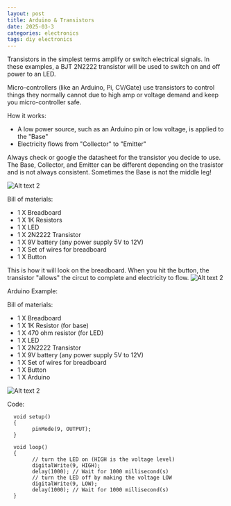 ```yaml
---
layout: post
title: Arduino & Transistors
date: 2025-03-3
categories: electronics
tags: diy electronics
---
```

Transistors in the simplest terms amplify or switch electrical signals. In these examples, a BJT 2N2222 transistor will be used to switch on and off power to an LED.

Micro-controllers (like an Arduino, Pi, CV/Gate) use transistors to control things they normally cannot due to high amp or voltage demand and keep you micro-controller safe.

How it works:
* A low power source, such as an Arduino pin or low voltage, is applied to the "Base"
* Electricity flows from "Collector" to "Emitter"

Always check or google the datasheet for the transistor you decide to use. The Base, Collector, and Emitter can be different depending on the trasistor and is not always consistent. Sometimes the Base is not the middle leg!

![Alt text 2](https://32bitwave.github.io/32bitcoffee/images/BJTexample.png) 

Bill of materials:
* 1 X Breadboard
* 1 X 1K Resistors
* 1 X LED
* 1 X 2N2222 Transistor
* 1 X 9V battery (any power supply 5V to 12V)
* 1 X Set of wires for breadboard
* 1 X Button

This is how it will look on the breadboard. When you hit the button, the transistor "allows" the circut to complete and electricity to flow.
![Alt text 2](https://32bitwave.github.io/32bitcoffee/images/tinkercadTransistor2n2222.png) 

Arduino Example:

Bill of materials:
* 1 X Breadboard
* 1 X 1K Resistor (for base)
* 1 X 470 ohm resistor (for LED)
* 1 X LED
* 1 X 2N2222 Transistor
* 1 X 9V battery (any power supply 5V to 12V)
* 1 X Set of wires for breadboard
* 1 X Button
* 1 X Arduino

![Alt text 2](https://32bitwave.github.io/32bitcoffee/images/arduinoTransistor.png)

Code:

      void setup()
      {
            pinMode(9, OUTPUT);
      }
      
      void loop()
      {
            // turn the LED on (HIGH is the voltage level)
            digitalWrite(9, HIGH);
            delay(1000); // Wait for 1000 millisecond(s)
            // turn the LED off by making the voltage LOW
            digitalWrite(9, LOW);
            delay(1000); // Wait for 1000 millisecond(s)
      }

